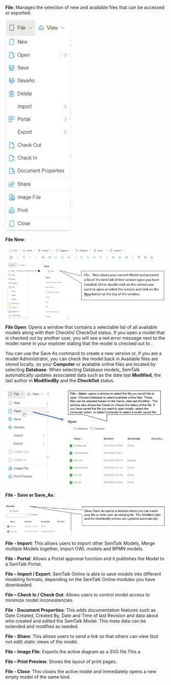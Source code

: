 **File**: Manages the selection of new and available files that can be accessed or exported.

![](https://github.com/SemTalkOnline/SemTalkOnline/blob/main/images/FilePullDownMenu.png)

**File New**:

![](https://github.com/SemTalkOnline/SemTalkOnline/blob/WebSite/images/File_New.png)

**File Open**: Opens a window that contains a selectable list of all available models along with their CheckIn/ CheckOut status. If you open a model that is checked out by another user, you will see a red error message next to the model name in your explorer stating that the model is checked out to <user x>. 

You can use the Save As command to create a new version or, if you are a model Administrator, you can check the model back in.Available files are stored locally, on your **Computer** or available online files are located by selecting **Database**. When selecting Database models, SemTalk automatically updates associated data such as the date last **Modified**, the last author in **ModifiedBy** and the **CheckOut** status.

![](https://github.com/SemTalkOnline/SemTalkOnline/blob/WebSite/images/File_Open1.png)

**File - Save or Save_As**: 

![](https://github.com/SemTalkOnline/SemTalkOnline/blob/WebSite/images/SaveAs.png)

**File - Import**: This allows users to import other SemTalk Models, Merge multiple Models together, import OWL models and BPMN models.










**File - Portal**: Allows a Portal approval function and it publishes the Model to a SemTalk Portal.

**File – Import / Export**: SemTalk Online is able to save models into different modeling formats, depending on the SemTalk Online modules you have downloaded.

**File – Check In / Check Out**:  Allows users to control model access to minimize model inconsistencies.

**File - Document Properties**: This adds documentation features such as Date Created, Created By, Date and Time of last Revision and data about who created and edited the SemTalk Model. This meta data can be extended and modified as needed.

**File - Share**: This allows users to send a link so that others can view (but not edit) static views of the model. 

**File – Image File**: Exports the active diagram as a SVG file.This a

**File – Print Preview**: Shows the layout of print pages.

**File - Close**: This closes the active model and immediately opens a new empty model of the same kind.






